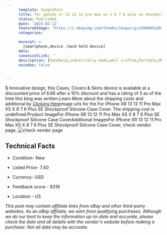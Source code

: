 ```yaml
---
      template: SinglePost
      title: for iphone xr 13 12 11 pro max xs x 8 7 6 plus se shockproof silicone case cover
      status: Published
      date: '2023-02-12'
      featuredImage: 'https://i.ebayimg.com/thumbs/images/g/uS0AAOSwZO1g6bgx/s-l225.jpg'
      categories: 

      excerpt: >-
        [smartphone,device ,hand held device]
      meta:
      canonicalLink: ''
      description: [handheld,industrially made,well crafted,Portable,Mobile,Compact,Convenient,Lightweight,Maneuverable,Man-portable,Miniature,Carriable,Hand-held,Light,Holdable,Transportable,Mobile device,Pocket-sized,On-the-go,Wireless,Cordless,Compact size,Convenient size, smartphone,device ,hand held device]
      noindex: false

        
---
```

$
    Innovative design, this Cases, Covers & Skins device is available at a discounted price of 6.66 after a 10% discount and has a rating of 3 as of the time this blog was written.Learn More about the shipping costs and additional by [Clicking Here](https://www.ebay.com/itm/384876380292?hash=item599c6b8084%3Ag%3AuS0AAOSwZO1g6bgx&mkevt=1&mkcid=1&mkrid=711-53200-19255-0&campid=%253CePNCampaignId%253E&customid=%253CreferenceId%253E&toolid=10049)image urls for the For iPhone XR 13 12 11 Pro Max XS X 8 7 6 Plus SE Shockproof Silicone Case Cover. The shipping cost is undefined.Product ImageFor iPhone XR 13 12 11 Pro Max XS X 8 7 6 Plus SE Shockproof Silicone Case CoverAdditional ImagesFor iPhone XR 13 12 11 Pro Max XS X 8 7 6 Plus SE Shockproof Silicone Case Cover, check vendor page, ![check vendor page](https://origin-galleryplus.ebayimg.com/ws/web/384876380292_2_0_1/225x225.jpg,https://origin-galleryplus.ebayimg.com/ws/web/384876380292_3_0_1/225x225.jpg,https://origin-galleryplus.ebayimg.com/ws/web/384876380292_4_0_1/225x225.jpg,https://origin-galleryplus.ebayimg.com/ws/web/384876380292_5_0_1/225x225.jpg,https://origin-galleryplus.ebayimg.com/ws/web/384876380292_6_0_1/225x225.jpg,https://origin-galleryplus.ebayimg.com/ws/web/384876380292_7_0_1/225x225.jpg,https://origin-galleryplus.ebayimg.com/ws/web/384876380292_8_0_1/225x225.jpg,https://origin-galleryplus.ebayimg.com/ws/web/384876380292_9_0_1/225x225.jpg,https://origin-galleryplus.ebayimg.com/ws/web/384876380292_10_0_1/225x225.jpg,https://origin-galleryplus.ebayimg.com/ws/web/384876380292_11_0_1/225x225.jpg,https://origin-galleryplus.ebayimg.com/ws/web/384876380292_12_0_1/225x225.jpg)
    
    

 ## Technical Facts 



     
      

 - Condition- New 


      

 - Listed Price- 7.40 


      

 - Currency- USD 


      

 - Feedback score - 8318 


      

 - Location - US 


      
      

 *_This post may contain affiliate links from eBay and other third-party websites. As an eBay affiliate, we earn from qualifying purchases. Although we do our best to keep the information up-to-date and accurate, please check the date and all details with the vendor's website before making a purchase. Not all data may be accurate._*



    
    
    
    
    